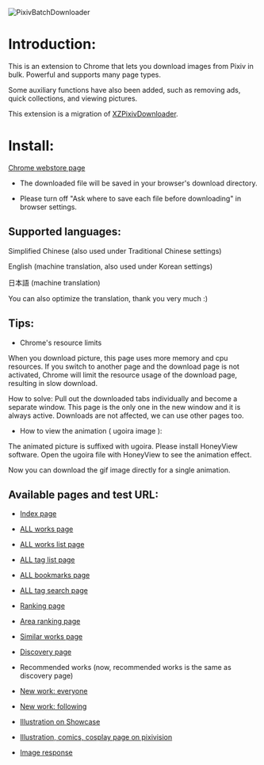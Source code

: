 ![PixivBatchDownloader](https://wx3.sinaimg.cn/large/640defebly1fw920pxevij20pf0h1q5b.jpg)

# Introduction:

This is an extension to Chrome that lets you download images from Pixiv in bulk. Powerful and supports many page types.

Some auxiliary functions have also been added, such as removing ads, quick collections, and viewing pictures.

This extension is a migration of [XZPixivDownloader](https://github.com/xuejianxianzun/XZPixivDownloader).

# Install:

[Chrome webstore page](https://chrome.google.com/webstore/detail/hfgoikdmppghehigkckknikdgdcjbfpl)

- The downloaded file will be saved in your browser's download directory.

- Please turn off "Ask where to save each file before downloading" in browser settings.

## Supported languages:

Simplified Chinese (also used under Traditional Chinese settings)

English (machine translation, also used under Korean settings)

日本語 (machine translation)

You can also optimize the translation, thank you very much :)

## Tips:

- Chrome's resource limits

When you download picture, this page uses more memory and cpu resources. If you switch to another page and the download page is not activated, Chrome will limit the resource usage of the download page, resulting in slow download.

How to solve: Pull out the downloaded tabs individually and become a separate window. This page is the only one in the new window and it is always active. Downloads are not affected, we can use other pages too.

- How to view the animation ( ugoira image ):

The animated picture is suffixed with ugoira. Please install HoneyView software. Open the ugoira file with HoneyView to see the animation effect.

Now you can download the gif image directly for a single animation.

## Available pages and test URL:

- [Index page](https://www.pixiv.net/)

- [ALL works page](https://www.pixiv.net/member_illust.php?mode=medium&illust_id=62751951)

- [ALL works list page](https://www.pixiv.net/member_illust.php?id=544479)

- [ALL tag list page](https://www.pixiv.net/member_illust.php?id=544479&tag=%E6%9D%B1%E6%96%B9)

- [ALL bookmarks page](https://www.pixiv.net/bookmark.php?id=544479)

- [ALL tag search page](https://www.pixiv.net/search.php?s_mode=s_tag&word=saber)

- [Ranking page](https://www.pixiv.net/ranking.php)

- [Area ranking page](https://www.pixiv.net/ranking_area.php?type=state&no=0)

- [Similar works page](https://www.pixiv.net/bookmark_add.php?id=63148723)

- [Discovery page](https://www.pixiv.net/discovery)

- Recommended works (now, recommended works is the same as discovery page)

- [New work: everyone](https://www.pixiv.net/new_illust.php)

- [New work: following](https://www.pixiv.net/bookmark_new_illust.php)

- [Illustration on Showcase](https://www.pixiv.net/showcase/a/3190/)

- [Illustration, comics, cosplay page on pixivision](https://www.pixivision.net/zh/a/3190)

- [Image response](https://www.pixiv.net/response.php?mode=all&id=194231)